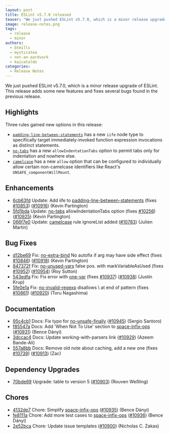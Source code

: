 ```yaml
---
layout: post
title: ESLint v5.7.0 released
teaser: "We just pushed ESLint v5.7.0, which is a minor release upgrade of ESLint. This release adds some new features and fixes several bugs found in the previous release."
image: release-notes.png
tags:
  - release
  - minor
authors:
  - btmills
  - mysticatea
  - not-an-aardvark
  - kaicataldo
categories:
  - Release Notes
---
```


We just pushed ESLint v5.7.0, which is a minor release upgrade of ESLint. This release adds some new features and fixes several bugs found in the previous release.




## Highlights

Three rules gained new options in this release:

- [`padding-line-between-statements`](/docs/rules/padding-line-between-statements) has a new `iife` node type to specifically target immediately-invoked function expression invocations as distinct statements.
- [`no-tabs`](/docs/rules/no-tabs) has a new `allowIndentationTabs` option to permit tabs only for indentation and nowhere else.
- [`camelcase`](/docs/rules/camelcase) has a new `allow` option that can be configured to individually allow certain non-camelcase identifiers like React's `UNSAFE_componentWillMount`.




## Enhancements


* [6cb63fd](https://github.com/eslint/eslint/commit/6cb63fd) Update: Add iife to [padding-line-between-statements](/docs/rules/padding-line-between-statements) (fixes [#10853](https://github.com/eslint/eslint/issues/10853)) ([#10916](https://github.com/eslint/eslint/issues/10916)) (Kevin Partington)
* [5fd1bda](https://github.com/eslint/eslint/commit/5fd1bda) Update: [no-tabs](/docs/rules/no-tabs) allowIndentationTabs option (fixes [#10256](https://github.com/eslint/eslint/issues/10256)) ([#10925](https://github.com/eslint/eslint/issues/10925)) (Kevin Partington)
* [066f7e0](https://github.com/eslint/eslint/commit/066f7e0) Update: [camelcase](/docs/rules/camelcase) rule ignoreList added ([#10783](https://github.com/eslint/eslint/issues/10783)) (Julien Martin)




## Bug Fixes


* [d12be69](https://github.com/eslint/eslint/commit/d12be69) Fix: [no-extra-bind](/docs/rules/no-extra-bind) No autofix if arg may have side effect (fixes [#10846](https://github.com/eslint/eslint/issues/10846)) ([#10918](https://github.com/eslint/eslint/issues/10918)) (Kevin Partington)
* [847372f](https://github.com/eslint/eslint/commit/847372f) Fix: [no-unused-vars](/docs/rules/no-unused-vars) false pos. with markVariableAsUsed (fixes [#10952](https://github.com/eslint/eslint/issues/10952)) ([#10954](https://github.com/eslint/eslint/issues/10954)) (Roy Sutton)
* [543edfa](https://github.com/eslint/eslint/commit/543edfa) Fix: Fix error with [one-var](/docs/rules/one-var) (fixes [#10937](https://github.com/eslint/eslint/issues/10937)) ([#10938](https://github.com/eslint/eslint/issues/10938)) (Justin Krup)
* [5fe0e1a](https://github.com/eslint/eslint/commit/5fe0e1a) Fix: [no-invalid-regexp](/docs/rules/no-invalid-regexp) disallows \ at end of pattern (fixes [#10861](https://github.com/eslint/eslint/issues/10861)) ([#10920](https://github.com/eslint/eslint/issues/10920)) (Toru Nagashima)




## Documentation


* [95c4cb1](https://github.com/eslint/eslint/commit/95c4cb1) Docs: Fix typo for [no-unsafe-finally](/docs/rules/no-unsafe-finally) ([#10945](https://github.com/eslint/eslint/issues/10945)) (Sergio Santoro)
* [f85547a](https://github.com/eslint/eslint/commit/f85547a) Docs: Add 'When Not To Use' section to [space-infix-ops](/docs/rules/space-infix-ops) ([#10931](https://github.com/eslint/eslint/issues/10931)) (Bence Dányi)
* [3dccac4](https://github.com/eslint/eslint/commit/3dccac4) Docs: Update working-with-parsers link ([#10929](https://github.com/eslint/eslint/issues/10929)) (Azeem Bande-Ali)
* [557a8bb](https://github.com/eslint/eslint/commit/557a8bb) Docs: Remove old note about caching, add a new one (fixes [#10739](https://github.com/eslint/eslint/issues/10739)) ([#10913](https://github.com/eslint/eslint/issues/10913)) (Zac)




## Dependency Upgrades


* [70bde69](https://github.com/eslint/eslint/commit/70bde69) Upgrade: table to version 5 ([#10903](https://github.com/eslint/eslint/issues/10903)) (Rouven Weßling)






## Chores


* [4132de7](https://github.com/eslint/eslint/commit/4132de7) Chore: Simplify [space-infix-ops](/docs/rules/space-infix-ops) ([#10935](https://github.com/eslint/eslint/issues/10935)) (Bence Dányi)
* [fe8111a](https://github.com/eslint/eslint/commit/fe8111a) Chore: Add more test cases to [space-infix-ops](/docs/rules/space-infix-ops) ([#10936](https://github.com/eslint/eslint/issues/10936)) (Bence Dányi)
* [2e52bca](https://github.com/eslint/eslint/commit/2e52bca) Chore: Update issue templates ([#10900](https://github.com/eslint/eslint/issues/10900)) (Nicholas C. Zakas)
